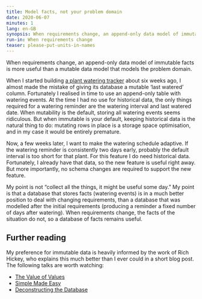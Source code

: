 ```yaml
---
title: Model facts, not your problem domain
date: 2020-06-07
minutes: 1
lang: en-GB
synopsis: When requirements change, an append-only data model of immutable facts is more useful than a mutable data model that models the problem domain.
run-in: When requirements change
teaser: please-put-units-in-names
---
```


When requirements change,
an append-only data model of immutable facts is more useful
than a mutable data model that models the problem domain.

When I started building [a plant watering tracker](https://github.com/ruuda/sempervivum)
about six weeks ago,
I almost made the mistake of giving its database a mutable ‘last watered’ column.
Fortunately I realised in time to use an append-only table with watering events.
At the time I had no use for historical data,
the only things required for a watering reminder
are the watering interval and last watered date.
When mutability is the default,
storing all watering events seems ridiculous.
But when immutable is your default,
keeping historical data is the natural thing to do:
mutating rows in place is a storage space optimisation,
and in my case it would be entirely premature.

Now, a few weeks later, I want to make the watering schedule adaptive.
If the watering reminder is consistently two days early,
probably the default interval is too short for that plant.
For this feature I do need historical data.
Fortunately, I already have that data,
so the new feature is useful right away.
But more importantly,
no schema changes are required to support the new feature.

My point is not “collect all the things, it might be useful some day.”
My point is that a database that stores facts (watering events)
is in a much better position to deal with changing requirements,
than a database that was modelled after the initial requirements
(producing a reminder a fixed number of days after watering).
When requirements change,
the facts of the situation do not,
so a database of facts remains useful.

Further reading
---------------

My preference for immutable data is heavily informed by the work of Rich Hickey,
who explains this much better than I ever could in a short blog post.
The following talks are worth watching:

 * [The Value of Values](https://www.infoq.com/presentations/Value-Values/)
 * [Simple Made Easy](https://www.infoq.com/presentations/Simple-Made-Easy/)
 * [Deconstructing the Database](https://www.infoq.com/presentations/Deconstructing-Database/)
